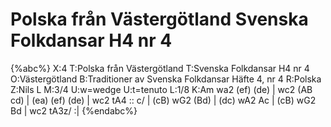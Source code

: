 # Polska från Västergötland Svenska Folkdansar H4 nr 4

{%abc%}
X:4
T:Polska från Västergötland
T:Svenska Folkdansar H4 nr 4
O:Västergötland
B:Traditioner av Svenska Folkdansar Häfte 4, nr 4
R:Polska
Z:Nils L
M:3/4
U:w=wedge
U:t=tenuto
L:1/8
K:Am
wa2 (ef) (de) | wc2 (AB cd) | (ea) (ef) (de) | wc2 tA4 ::
c/ | (cB) wG2 (Bd) | (dc) wA2 Ac | (cB) wG2 Bd | wc2 tA3z/ :|
{%endabc%}
